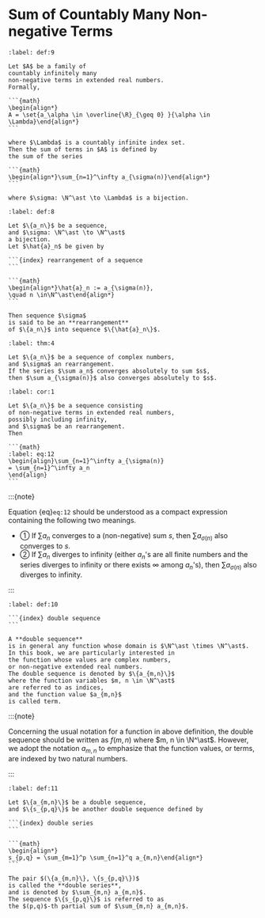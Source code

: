 # Sum of Countably Many Non-negative Terms

````{prf:definition}
:label: def:9

Let $A$ be a family of
countably infinitely many
non-negative terms in extended real numbers.
Formally,

```{math}
\begin{align*}
A = \set{a_\alpha \in \overline{\R}_{\geq 0} }{\alpha \in \Lambda}\end{align*}
```

where $\Lambda$ is a countably infinite index set.
Then the sum of terms in $A$ is defined by
the sum of the series

```{math}
\begin{align*}\sum_{n=1}^\infty a_{\sigma(n)}\end{align*}
```

where $\sigma: \N^\ast \to \Lambda$ is a bijection.

````

````{prf:definition}
:label: def:8

Let $\{a_n\}$ be a sequence,
and $\sigma: \N^\ast \to \N^\ast$
a bijection.
Let $\hat{a}_n$ be given by

```{index} rearrangement of a sequence
```

```{math}
\begin{align*}\hat{a}_n := a_{\sigma(n)},
\quad n \in\N^\ast\end{align*}
```

Then sequence $\sigma$
is said to be an **rearrangement**
of $\{a_n\}$ into sequence $\{\hat{a}_n\}$.

````

````{prf:theorem}
:label: thm:4

Let $\{a_n\}$ be a sequence of complex numbers,
and $\sigma$ an rearrangement.
If the series $\sum a_n$ converges absolutely to sum $s$,
then $\sum a_{\sigma(n)}$ also converges absolutely to $s$.

````

````{prf:corollary}
:label: cor:1

Let $\{a_n\}$ be a sequence consisting
of non-negative terms in extended real numbers,
possibly including infinity,
and $\sigma$ be an rearrangement.
Then

```{math}
:label: eq:12
\begin{align}\sum_{n=1}^\infty a_{\sigma(n)}
= \sum_{n=1}^\infty a_n
\end{align}
```

````

:::{note}

Equation {eq}`eq:12` should be understood
as a compact expression containing
the following two meanings.
- ➀ If $\sum a_n$ converges to a (non-negative)
sum $s$,
then $\sum a_{\sigma(n)}$ also converges to $s$.
- ➁ If $\sum a_n$ diverges to infinity
(either $a_n$'s are all finite numbers
and the series diverges to infinity
or there exists $\infty$ among $a_n$'s),
then $\sum a_{\sigma(n)}$ also diverges to infinity.


:::

````{prf:definition}
:label: def:10

```{index} double sequence
```

A **double sequence**
is in general any function whose domain is $\N^\ast \times \N^\ast$.
In this book, we are particularly interested in
the function whose values are complex numbers,
or non-negative extended real numbers.
The double sequence is denoted by $\{a_{m,n}\}$
where the function variables $m, n \in \N^\ast$
are referred to as indices,
and the function value $a_{m,n}$
is called term.

````

:::{note}

Concerning the usual notation for a function in above definition,
the double sequence should be written as $f(m, n)$
where $m, n \in \N^\ast$.
However, we adopt the notation $a_{m,n}$
to emphasize that the function values, or terms,
are indexed by two natural numbers.

:::

````{prf:definition}
:label: def:11

Let $\{a_{m,n}\}$ be a double sequence,
and $\{s_{p,q}\}$ be another double sequence defined by

```{index} double series
```

```{math}
\begin{align*}
s_{p,q} = \sum_{m=1}^p \sum_{n=1}^q a_{m,n}\end{align*}
```

The pair $(\{a_{m,n}\}, \{s_{p,q}\})$
is called the **double series**,
and is denoted by $\sum_{m,n} a_{m,n}$.
The sequence $\{s_{p,q}\}$ is referred to as
the $(p,q)$-th partial sum of $\sum_{m,n} a_{m,n}$.

````

